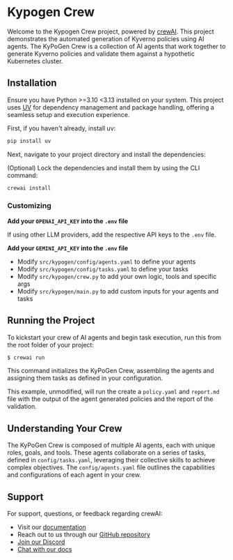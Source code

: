 # Kypogen Crew

Welcome to the Kypogen Crew project, powered by [crewAI](https://crewai.com). This project demonstrates the automated generation of Kyverno policies using AI agents. The KyPoGen Crew is a collection of AI agents that work together to generate Kyverno policies and validate them against a hypothetic Kubernetes cluster.

## Installation

Ensure you have Python >=3.10 <3.13 installed on your system. This project uses [UV](https://docs.astral.sh/uv/) for dependency management and package handling, offering a seamless setup and execution experience.

First, if you haven't already, install uv:

```bash
pip install uv
```

Next, navigate to your project directory and install the dependencies:

(Optional) Lock the dependencies and install them by using the CLI command:
```bash
crewai install
```
### Customizing

**Add your `OPENAI_API_KEY` into the `.env` file**

If using other LLM providers, add the respective API keys to the `.env` file.

**Add your `GEMINI_API_KEY` into the `.env` file**

- Modify `src/kypogen/config/agents.yaml` to define your agents
- Modify `src/kypogen/config/tasks.yaml` to define your tasks
- Modify `src/kypogen/crew.py` to add your own logic, tools and specific args
- Modify `src/kypogen/main.py` to add custom inputs for your agents and tasks

## Running the Project

To kickstart your crew of AI agents and begin task execution, run this from the root folder of your project:

```bash
$ crewai run
```

This command initializes the KyPoGen Crew, assembling the agents and assigning them tasks as defined in your configuration.

This example, unmodified, will run the create a `policy.yaml` and `report.md` file with the output of the agent generated policies and the report of the validation.

## Understanding Your Crew

The KyPoGen Crew is composed of multiple AI agents, each with unique roles, goals, and tools. These agents collaborate on a series of tasks, defined in `config/tasks.yaml`, leveraging their collective skills to achieve complex objectives. The `config/agents.yaml` file outlines the capabilities and configurations of each agent in your crew.

## Support

For support, questions, or feedback regarding crewAI:
- Visit our [documentation](https://docs.crewai.com)
- Reach out to us through our [GitHub repository](https://github.com/joaomdmoura/crewai)
- [Join our Discord](https://discord.com/invite/X4JWnZnxPb)
- [Chat with our docs](https://chatg.pt/DWjSBZn)
